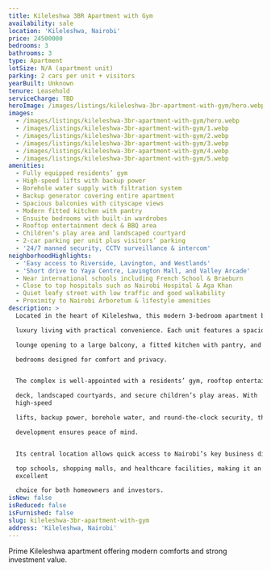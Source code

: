 ```yaml
---
title: Kileleshwa 3BR Apartment with Gym
availability: sale
location: 'Kileleshwa, Nairobi'
price: 24500000
bedrooms: 3
bathrooms: 3
type: Apartment
lotSize: N/A (apartment unit)
parking: 2 cars per unit + visitors
yearBuilt: Unknown
tenure: Leasehold
serviceCharge: TBD
heroImage: /images/listings/kileleshwa-3br-apartment-with-gym/hero.webp
images:
  - /images/listings/kileleshwa-3br-apartment-with-gym/hero.webp
  - /images/listings/kileleshwa-3br-apartment-with-gym/1.webp
  - /images/listings/kileleshwa-3br-apartment-with-gym/2.webp
  - /images/listings/kileleshwa-3br-apartment-with-gym/3.webp
  - /images/listings/kileleshwa-3br-apartment-with-gym/4.webp
  - /images/listings/kileleshwa-3br-apartment-with-gym/5.webp
amenities:
  - Fully equipped residents’ gym
  - High-speed lifts with backup power
  - Borehole water supply with filtration system
  - Backup generator covering entire apartment
  - Spacious balconies with cityscape views
  - Modern fitted kitchen with pantry
  - Ensuite bedrooms with built-in wardrobes
  - Rooftop entertainment deck & BBQ area
  - Children’s play area and landscaped courtyard
  - 2-car parking per unit plus visitors’ parking
  - '24/7 manned security, CCTV surveillance & intercom'
neighborhoodHighlights:
  - 'Easy access to Riverside, Lavington, and Westlands'
  - 'Short drive to Yaya Centre, Lavington Mall, and Valley Arcade'
  - Near international schools including French School & Braeburn
  - Close to top hospitals such as Nairobi Hospital & Aga Khan
  - Quiet leafy street with low traffic and good walkability
  - Proximity to Nairobi Arboretum & lifestyle amenities
description: >
  Located in the heart of Kileleshwa, this modern 3-bedroom apartment blends 

  luxury living with practical convenience. Each unit features a spacious 

  lounge opening to a large balcony, a fitted kitchen with pantry, and ensuite 

  bedrooms designed for comfort and privacy.  


  The complex is well-appointed with a residents’ gym, rooftop entertainment 

  deck, landscaped courtyards, and secure children’s play areas. With
  high-speed 

  lifts, backup power, borehole water, and round-the-clock security, this 

  development ensures peace of mind.  


  Its central location allows quick access to Nairobi’s key business districts, 

  top schools, shopping malls, and healthcare facilities, making it an
  excellent 

  choice for both homeowners and investors.
isNew: false
isReduced: false
isFurnished: false
slug: kileleshwa-3br-apartment-with-gym
address: 'Kileleshwa, Nairobi'
---
```

Prime Kileleshwa apartment offering modern comforts and strong investment value.
